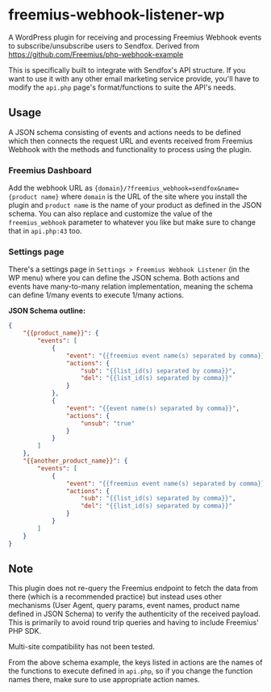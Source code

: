 # freemius-webhook-listener-wp
A WordPress plugin for receiving and processing Freemius Webhook events to subscribe/unsubscribe users to Sendfox. Derived from https://github.com/Freemius/php-webhook-example

This is specifically built to integrate with Sendfox's API structure. If you want to use it with any other email marketing service provide, you'll have to modify the `api.php` page's format/functions to suite the API's needs.

## Usage

A JSON schema consisting of events and actions needs to be defined which then connects the request URL and events received from Freemius Webhook with the methods and functionality to process using the plugin.

### Freemius Dashboard

Add the webhook URL as `{domain}/?freemius_webhook=sendfox&name={product name}` where `domain` is the URL of the site where you install the plugin and `product name` is the name of your product as defined in the JSON schema. You can also replace and customize the value of the `freemius_webhook` parameter to whatever you like but make sure to change that in `api.php:43` too.

### Settings page

There's a settings page in `Settings > Freemius Webhook Listener` (in the WP menu) where you can define the JSON schema. Both actions and events have many-to-many relation implementation, meaning the schema can define 1/many events to execute 1/many actions.

**JSON Schema outline:**

```json
{
	"{{product_name}}": {
		"events": [
			{
				"event": "{{freemius event name(s) separated by comma}}",
				"actions": {
					"sub": "{{list_id(s) separated by comma}}",
					"del": "{{list_id(s) separated by comma}}"
				}
			},
			{
				"event": "{{event name(s) separated by comma}}",
				"actions": {
					"unsub": "true"
				}
			}
		]
	},
	"{{another_product_name}}": {
		"events": [
			{
				"event": "{{freemius event name(s) separated by comma}}",
				"actions": {
					"sub": "{{list_id(s) separated by comma}}",
					"del": "{{list_id(s) separated by comma}}"
				}
			}
		]
	}
}
```

## Note

This plugin does not re-query the Freemius endpoint to fetch the data from there (which is a recommended practice) but instead uses other mechanisms (User Agent, query params, event names, product name defined in JSON Schema) to verify the authenticity of the received payload. This is primarily to avoid round trip queries and having to include Freemius' PHP SDK.

Multi-site compatibility has not been tested.

From the above schema example, the keys listed in actions are the names of the functions to execute defined in `api.php`, so if you change the function names there, make sure to use appropriate action names.
